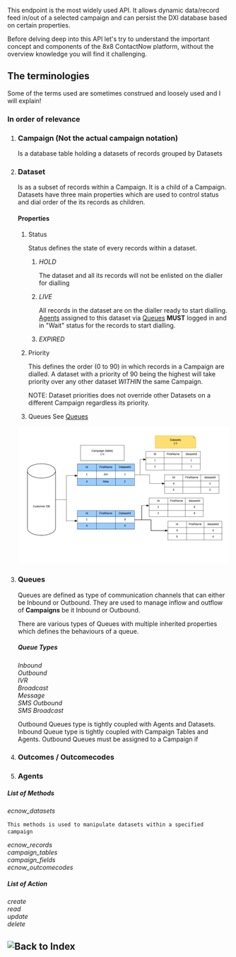 This endpoint is the most widely used API. It allows dynamic data/record feed in/out
of a selected campaign and can persist the DXI database based on certain properties.

Before delving deep into this API let's try to understand the important concept and 
components of the 8x8 ContactNow platform, without the overview knowledge you will
find it challenging.

## The terminologies
Some of the terms used are sometimes construed and loosely used and I will explain!

### In order of relevance

1. ### Campaign (Not the actual __campaign__ notation)

    Is a database table holding a datasets of records grouped by Datasets

2. ### Dataset

    Is as a subset of records within a Campaign. It is a child of a Campaign. 
    Datasets have three main properties which are used to control status and dial order of the its records as children.

    #### Properties

    1. Status

        Status defines the state of every records within a dataset.

        1. *HOLD*

            The dataset and all its records will not be enlisted on the dialler for dialling
        2. *LIVE*

            All records in the dataset are on the dialler ready to start dialling.
            [Agents](#queues) assigned to this dataset via [Queues](#queues) **MUST** logged in and in "Wait"
            status for the records to start dialling.

        3. *EXPIRED*

    2. Priority
        
        This defines the order (0 to 90) in which records in a Campaign are dialled.
        A dataset with a priority of 90 being the highest will take priority over
        any other dataset *WITHIN* the same Campaign.

        NOTE: 
            Dataset priorities does not override other Datasets on a different Campaign regardless
            its priority.
    
    3. Queues
        See [Queues](#queues)
    
    ![CampaignAndDatasetAnalogy](https://raw.githubusercontent.com/8x8-dxi/ContactNowAPI/master/images/CampaignsTables&Datasets.png)

3. ### Queues

    Queues are defined as type of communication channels that can either be Inbound or Outbound.
    They are used to manage inflow and outflow of **Campaigns** be it Inbound or Outbound.

    There are various types of Queues with multiple inherited properties which defines
    the behaviours of a queue.
    ##### Queue Types
    *Inbound*<br>
    *Outbound*<br>
    *IVR*<br>
    *Broadcast*<br>
    *Message*<br>
    *SMS Outbound*<br>
    *SMS Broadcast*<br>

    Outbound Queues type is tightly coupled with Agents and Datasets. 
    Inbound Queue type is tightly coupled with Campaign Tables and Agents.
    Outbound Queues must be assigned to a Campaign if 

4. ### Outcomes / Outcomecodes
4. ### Agents



##### List of Methods
*ecnow_datasets*<br>

    This methods is used to manipulate datasets within a specified campaign

*ecnow_records*<br>
*campaign_tables*<br>
*campaign_fields*<br>
*ecnow_outcomecodes*<br>

##### List of Action
*create*<br>
*read*<br>
*update*<br>
*delete*<br>


## ![Back to Index](https://github.com/8x8-dxi/ContactNowAPI/wiki)